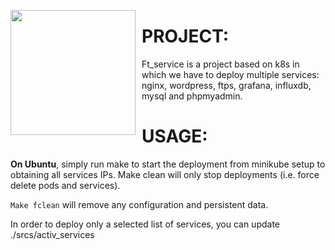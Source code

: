 <img src="https://upload.wikimedia.org/wikipedia/commons/6/67/Kubernetes_logo.svg"
     style="float: left; margin-right: 10px;" width=200px />

# PROJECT:

Ft_service is a project based on k8s in which we have to deploy multiple services: nginx, wordpress, ftps, grafana, influxdb, mysql and phpmyadmin.

# USAGE:

**On Ubuntu**, simply run 	make	 to start the deployment from minikube setup to obtaining all services IPs.
	Make clean	 will only stop deployments (i.e. force delete pods and services).

`Make fclean` will remove any configuration and persistent data.

In order to deploy only a selected list of services, you can update ./srcs/activ_services 
